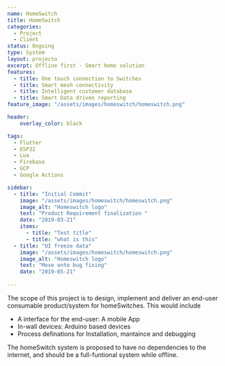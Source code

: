 ```yaml
---
name: HomeSwitch
title: HomeSwitch
categories:
  - Project
  - Client
status: Ongoing
type: System
layout: projecto
excerpt: Offline first - Smart home solution
features:
  - title: One touch connection to Switches
  - title: Smart mesh connectivity
  - title: Intelligent customer database
  - title: Smart Data driven reporting 
feature_image: "/assets/images/homeswitch/homeswitch.png"

header: 
    overlay_color: black

tags:
  - Flutter
  - ESP32
  - Lua
  - Firebase
  - GCP
  - Google Actions

sidebar:
  - title: "Initial Commit"
    image: "/assets/images/homeswitch/homeswitch.png"
    image_alt: "Homeswitch logo"
    text: "Product Requirement finalization "
    date: "2019-03-21"
    items:
      - title: "Test title"
      - title: "what is this"
  - title: "UI freeze data"
    image: "/assets/images/homeswitch/homeswitch.png"
    image_alt: "Homeswitch logo"
    text: "Move onto bug fixing"
    date: "2019-05-21"
    
---
```


The scope of this project is to design, implement and deliver an end-user consumable product/system for homeSwitches. This would include
 - A interface for the end-user: A mobile App
 - In-wall devices: Arduino based devices
 - Process definations for Installation, mantaince and debugging

The homeSwitch system is proposed to have no dependencies to the internet, and should be a full-funtional system while offline.
